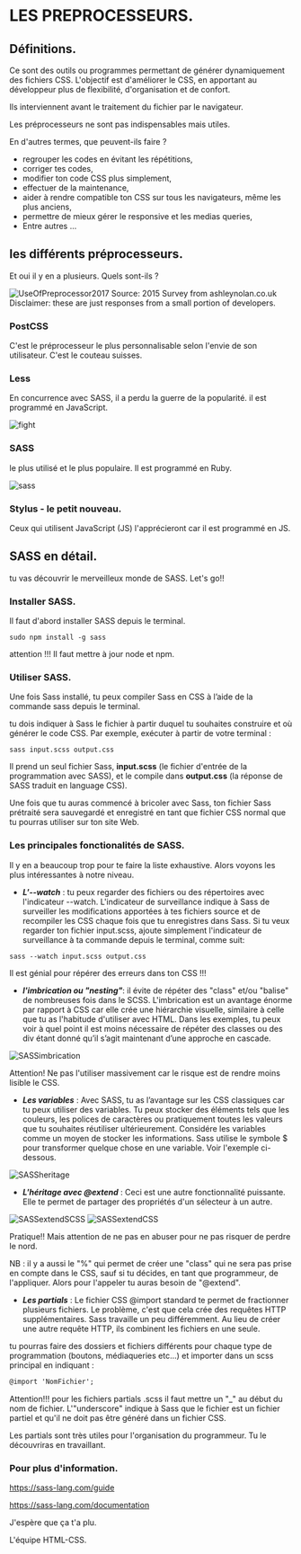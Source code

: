 # LES PREPROCESSEURS.

## Définitions.

Ce sont des outils ou programmes permettant de générer dynamiquement des fichiers CSS. L'objectif est d'améliorer le CSS, en apportant au développeur plus de flexibilité, d'organisation et de confort.

Ils interviennent avant le traitement du fichier par le navigateur.

Les préprocesseurs ne sont pas indispensables mais utiles.

 En d'autres termes, que peuvent-ils faire ?

 * regrouper les codes en évitant les répétitions,
 * corriger tes codes,
 * modifier ton code CSS plus simplement,
 * effectuer de la maintenance,
 * aider à rendre compatible ton CSS sur tous les navigateurs, même les plus anciens,
 * permettre de mieux gérer le responsive et les medias queries,
 * Entre autres ...


## les différents préprocesseurs.

Et oui il y en a plusieurs. Quels sont-ils ?

![UseOfPreprocessor2017](https://www.keycdn.com/img/blog/sass-vs-less-poll.webp)
Source: 2015 Survey from ashleynolan.co.uk Disclaimer: these are just responses from a small portion of developers.

### PostCSS
C'est le préprocesseur le plus personnalisable selon l'envie de son utilisateur. C'est le couteau suisses.

### Less
En concurrence avec SASS, il a perdu la guerre de la popularité.
il est programmé en JavaScript.

![fight](https://blog.rapid7.com/content/images/le-img/2014/10/which-css-preprocessor-should-you-choose.png)

### SASS
le plus utilisé et le plus populaire.
Il est programmé en Ruby.

![sass](https://zestedesavoir.com/media/galleries/848/caf928bf-ca8a-4170-b9c2-501a52c9e65c.png)


### Stylus - le petit nouveau.
Ceux qui utilisent JavaScript (JS) l'apprécieront car il est programmé en JS.



## SASS en détail.

tu vas découvrir le merveilleux monde de SASS. Let's go!!


### Installer SASS.

Il faut d'abord installer  SASS depuis le terminal.

```
sudo npm install -g sass
```

attention !!! Il faut mettre à jour node et npm.


### Utiliser SASS.

Une fois Sass installé, tu peux compiler Sass en CSS à l’aide de la commande sass depuis le terminal.

tu dois indiquer à Sass le fichier à partir duquel tu souhaites construire et où générer le code CSS. Par exemple, exécuter à partir de votre terminal :

```
sass input.scss output.css
```
Il prend un seul fichier Sass, **input.scss** (le fichier d'entrée de la programmation avec SASS), et le compile dans **output.css** (la réponse de SASS traduit en language CSS).

Une fois que tu auras commencé à bricoler avec Sass, ton fichier Sass prétraité sera sauvegardé et enregistré en tant que fichier CSS normal que tu pourras utiliser sur ton site Web.


### Les principales fonctionalités de SASS.

Il y en a beaucoup trop pour te faire la liste exhaustive. Alors voyons les plus intéressantes à notre niveau.

* _**L'--watch**_ : tu peux regarder des fichiers ou des répertoires avec l'indicateur --watch. L'indicateur de surveillance indique à Sass de surveiller les modifications apportées à tes fichiers source et de recompiler les CSS chaque fois que tu enregistres dans Sass. Si tu veux regarder ton fichier input.scss, ajoute simplement l'indicateur de surveillance à ta commande depuis le terminal, comme suit:

```
sass --watch input.scss output.css
```

Il est génial pour répérer des erreurs dans ton CSS !!!


* _**l'imbrication ou "nesting"**_: il évite de répéter des "class" et/ou "balise" de nombreuses fois dans le SCSS. L'imbrication est un avantage énorme par rapport à CSS car elle crée une hiérarchie visuelle, similaire à celle que tu as l'habitude d'utiliser avec HTML. Dans les exemples, tu peux voir à quel point il est moins nécessaire de répéter des classes ou des div étant donné qu’il s’agit maintenant d’une approche en cascade.

![SASSimbrication](https://github.com/yes-we-web/HTML-CSS/blob/master/Article_CSS/images/SASSImbrication.jpg?raw=true)

Attention! Ne pas l'utiliser massivement car le risque  est de rendre moins lisible le CSS.


* _**Les variables**_ : Avec SASS, tu as l’avantage sur les CSS classiques car tu peux utiliser des variables. Tu peux stocker des éléments tels que les couleurs, les polices de caractères ou pratiquement toutes les valeurs que tu souhaites réutiliser ultérieurement. Considére les variables comme un moyen de stocker les informations. Sass utilise le symbole $ pour transformer quelque chose en une variable. Voir l'exemple ci-dessous.

![SASSheritage](https://github.com/yes-we-web/HTML-CSS/blob/master/Article_CSS/images/variablesexampleSASS.jpg)


* _**L'héritage avec @extend**_ : Ceci est une autre fonctionnalité puissante. Elle te permet de partager des propriétés d'un sélecteur à un autre.

![SASSextendSCSS](https://github.com/yes-we-web/HTML-CSS/blob/master/Article_CSS/images/extendSASS.jpg)
![SASSextendCSS](https://github.com/yes-we-web/HTML-CSS/blob/master/Article_CSS/images/extend2SASS.jpg)

Pratique!! Mais attention de ne pas en abuser pour ne pas risquer de perdre le nord.

NB : il y a aussi le "%" qui permet de créer une "class" qui ne sera pas prise en compte dans le CSS, sauf si tu décides, en tant que programmeur, de l'appliquer. Alors pour l'appeler tu auras besoin de "@extend".


* _**Les partials**_ : Le fichier CSS @import standard te permet de fractionner plusieurs fichiers. Le problème, c'est que cela crée des requêtes HTTP supplémentaires. Sass travaille un peu différemment. Au lieu de créer une autre requête HTTP, ils combinent les fichiers en une seule.

tu pourras faire des dossiers et fichiers différents pour chaque type de programmation (boutons, médiaqueries etc...) et importer dans un scss principal en indiquant :
```md
@import 'NomFichier';
```
Attention!!! pour les fichiers partials .scss il faut mettre un "_" au début du nom de fichier. L'"underscore" indique à Sass que le fichier est un fichier partiel et qu'il ne doit pas être généré dans un fichier CSS.

Les partials sont très utiles pour l'organisation du programmeur. Tu le découvriras en travaillant.


### Pour plus d'information.

https://sass-lang.com/guide

https://sass-lang.com/documentation


J'espère que ça t'a plu. 

L'équipe HTML-CSS.


